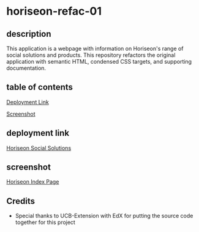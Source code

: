 # horiseon-refac-01

## description

This application is a webpage with information on Horiseon's range of social solutions and products. This repository refactors the original application with semantic HTML, condensed CSS targets, and supporting documentation.

## table of contents

[Deployment Link](#deployment-link)

[Screenshot](#screenshot)

## deployment link

[Horiseon Social Solutions](https://stevendreed.github.io/horiseon-refac-01/)

## screenshot

[Horiseon Index Page](./Assets/01-html-css-git-homework-demo.png)


## Credits

- Special thanks to UCB-Extension with EdX for putting the source code together for this project
